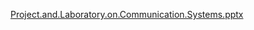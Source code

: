 [Project.and.Laboratory.on.Communication.Systems.pptx](https://github.com/simoneriggi92/ProjectAndLab/files/9210105/Project.and.Laboratory.on.Communication.Systems.pptx)
